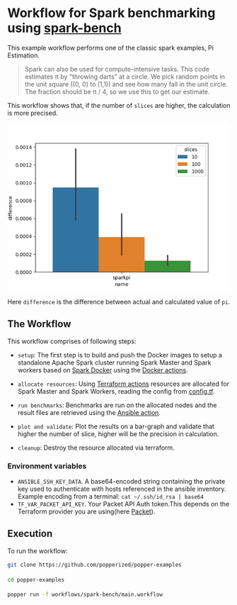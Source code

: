 # Workflow for Spark benchmarking using [spark-bench](https://codait.github.io/spark-bench/)

This example workflow performs one of the classic spark examples, Pi Estimation.

> Spark can also be used for compute-intensive tasks. This code estimates π
by "throwing darts" at a circle. We pick random points in the unit square
((0, 0) to (1,1)) and see how many fall in the unit circle. The fraction
should be π / 4, so we use this to get our estimate.

This workflow shows that, if the number of `slices` are higher, the calculation is more precised.

![result](./results/income_f_age.png)

Here `difference` is the difference between actual and calculated value of `pi`.

## The Workflow

This workflow comprises of following steps:

* `setup`: The first step is to build and push the Docker images to setup a standalone Apache Spark cluster running Spark Master and Spark workers based on [Spark Docker](https://github.com/big-data-europe/docker-spark) using the [Docker actions](https://github.com/popperized/docker).

* `allocate resources`: Using [Terraform actions](https://github.com/popperized/terraform) resources are allocated for Spark Master and Spark Workers, reading the config from [config.tf](./terraform/config.tf).

* `run benchmarks`: Benchmarks are run on the allocated nodes and the result files are retrieved using the [Ansible action](https://github.com/popperized/ansible).

* `plot and validate`: Plot the results on a bar-graph and validate that higher the number of slice, higher will be the precision in calculation.

* `cleanup`: Destroy the resource allocated via terraform. 

### Environment variables

* `ANSIBLE_SSH_KEY_DATA`. A base64-encoded string containing the private key used to authenticate with hosts referenced in the ansible inventory. Example encoding from a terminal: `cat ~/.ssh/id_rsa | base64`
* `TF_VAR_PACKET_API_KEY`. Your Packet API Auth token.This depends on the Terraform provider you are using(here [Packet](https://www.packet.com/)).


## Execution

To run the workflow:

```bash
git clone https://github.com/popperized/popper-examples

cd popper-examples

popper run -f workflows/spark-bench/main.workflow
```
